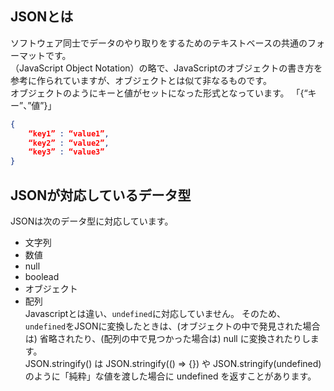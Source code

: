 ## JSONとは
ソフトウェア同士でデータのやり取りをするためのテキストベースの共通のフォーマットです。  
（JavaScript Object Notation）の略で、JavaScriptのオブジェクトの書き方を参考に作られていますが、オブジェクトとは似て非なるものです。  
オブジェクトのようにキーと値がセットになった形式となっています。  「{“キー”、”値”}」
```json
{
    “key1” : “value1”,
    “key2” : “value2”,
    “key3” : “value3”
}
```

## JSONが対応しているデータ型
JSONは次のデータ型に対応しています。
- 文字列
- 数値
- null
- boolead
- オブジェクト
-  配列  
Javascriptとは違い、`undefined`に対応していません。
そのため、`undefined`をJSONに変換したときは、(オブジェクトの中で発見された場合は) 省略されたり、(配列の中で見つかった場合は) null に変換されたりします。  
JSON.stringify() は JSON.stringify(() => {}) や JSON.stringify(undefined) のように「純粋」な値を渡した場合に undefined を返すことがあります。  
